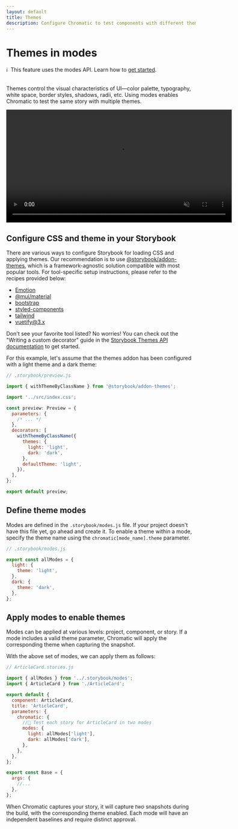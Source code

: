```yaml
---
layout: default
title: Themes
description: Configure Chromatic to test components with different themes
---
```


# Themes in modes

<div class="aside" style="margin-bottom: 2rem;">
ℹ️&nbsp;&nbsp;This feature uses the modes API. Learn how to <a href="/docs/modes">get started</a>.
</div>

Themes control the visual characteristics of UI—color palette, typography, white space, border styles, shadows, radii, etc. Using modes enables Chromatic to test the same story with multiple themes.

<video autoPlay muted playsInline loop width="600px" class="center">
  <source src="img/theme-switcher.mp4" type="video/mp4" />
</video>

## Configure CSS and theme in your Storybook

There are various ways to configure Storybook for loading CSS and applying themes. Our recommendation is to use [@storybook/addon-themes](https://github.com/storybookjs/storybook/tree/next/code/addons/themes), which is a framework-agnostic solution compatible with most popular tools.
For tool-specific setup instructions, please refer to the recipes provided below:

- [Emotion](https://github.com/storybookjs/storybook/tree/next/code/addons/themes/docs/getting-started/emotion.md)
- [@mui/material](https://github.com/storybookjs/storybook/tree/next/code/addons/themes/docs/getting-started/material-ui.md)
- [bootstrap](https://github.com/storybookjs/storybook/tree/next/code/addons/themes/docs/getting-started/bootstrap.md)
- [styled-components](https://github.com/storybookjs/storybook/tree/next/code/addons/themes/docs/getting-started/styled-components.md)
- [tailwind](https://github.com/storybookjs/storybook/tree/next/code/addons/themes/docs/getting-started/tailwind.md)
- [vuetify@3.x](https://github.com/storybookjs/storybook/blob/next/code/addons/themes/docs/api.md#writing-a-custom-decorator)

Don't see your favorite tool listed? No worries! You can check out the "Writing a custom decorator" guide in the [Storybook Themes API documentation](https://github.com/storybookjs/storybook/blob/next/code/addons/themes/docs/api.md#writing-a-custom-decorator) to get started.

For this example, let's assume that the themes addon has been configured with a light theme and a dark theme:

```jsx
// .storybook/preview.js

import { withThemeByClassName } from '@storybook/addon-themes';

import '../src/index.css';

const preview: Preview = {
  parameters: {
    /* ... */
  },
  decorators: [
    withThemeByClassName({
      themes: {
        light: 'light',
        dark: 'dark',
      },
      defaultTheme: 'light',
    }),
  ],
};

export default preview;
```

## Define theme modes

Modes are defined in the `.storybook/modes.js` file. If your project doesn't have this file yet, go ahead and create it. To enable a theme within a mode, specify the theme name using the `chromatic[mode_name].theme` parameter.

```jsx
// .storybook/modes.js

export const allModes = {
  light: {
    theme: 'light',
  },
  dark: {
    theme: 'dark',
  },
};
```

## Apply modes to enable themes

Modes can be applied at various levels: project, component, or story. If a mode includes a valid theme parameter, Chromatic will apply the corresponding theme when capturing the snapshot.

With the above set of modes, we can apply them as follows:

```jsx
// ArticleCard.stories.js

import { allModes } from '../.storybook/modes';
import { ArticleCard } from './ArticleCard';

export default {
  component: ArticleCard,
  title: 'ArticleCard',
  parameters: {
    chromatic: {
      //🔶 Test each story for ArticleCard in two modes
      modes: {
        light: allModes['light'],
        dark: allModes['dark'],
      },
    },
  },
};

export const Base = {
  args: {
    //...
  },
};
```

When Chromatic captures your story, it will capture *two* snapshots during the build, with the corresponding theme enabled. Each mode will have an independent baselines and require distinct approval.
